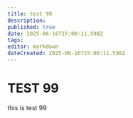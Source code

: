 ```yaml
---
title: test 99
description: 
published: true
date: 2025-06-16T15:00:11.598Z
tags: 
editor: markdown
dateCreated: 2025-06-16T15:00:11.598Z
---
```


# TEST 99
this is test 99
